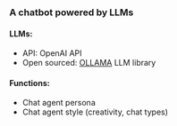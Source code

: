 ### A chatbot powered by LLMs

#### LLMs:
- API: OpenAI API
- Open sourced: [OLLAMA](https://github.com/ollama/ollama?tab=readme-ov-file) LLM library


#### Functions:
- Chat agent persona
- Chat agent style (creativity, chat types)
